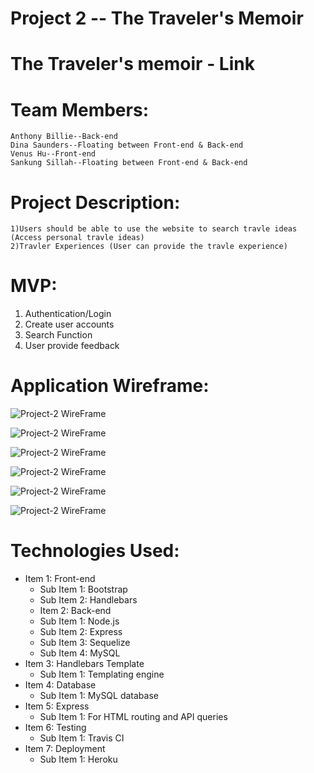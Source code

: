 # Project 2 -- The Traveler's Memoir

# The Traveler's memoir - Link


# Team Members: 
```
Anthony Billie--Back-end
Dina Saunders--Floating between Front-end & Back-end
Venus Hu--Front-end
Sankung Sillah--Floating between Front-end & Back-end
```

# Project Description:
```
1)Users should be able to use the website to search travle ideas (Access personal travle ideas)
2)Travler Experiences (User can provide the travle experience)
```


# MVP:
1. Authentication/Login
2. Create user accounts
3. Search Function
4. User provide feedback


# Application Wireframe:
![Project-2 WireFrame](img/wire-frame-1.jpg)

![Project-2 WireFrame](img/wire-frame-2.jpg)

![Project-2 WireFrame](img/wire-frame-3.jpg)

![Project-2 WireFrame](img/wire-frame-4.jpg)

![Project-2 WireFrame](img/wire-frame-5.jpg)

![Project-2 WireFrame](img/wire-frame-6.jpg)

# Technologies Used:
- Item 1: Front-end
  - Sub Item 1: Bootstrap
  - Sub Item 2: Handlebars
  - Item 2: Back-end
  - Sub Item 1: Node.js
  - Sub Item 2: Express
  - Sub Item 3: Sequelize
  - Sub Item 4: MySQL
- Item 3: Handlebars Template
  - Sub Item 1: Templating engine
- Item 4: Database
  - Sub Item 1: MySQL database
- Item 5: Express
  - Sub Item 1: For HTML routing and API queries
- Item 6: Testing
  - Sub Item 1: Travis CI
- Item 7: Deployment
  - Sub Item 1: Heroku
